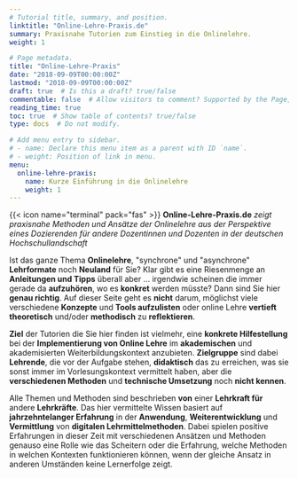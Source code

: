 ```yaml
---
# Tutorial title, summary, and position.
linktitle: "Online-Lehre-Praxis.de"
summary: Praxisnahe Tutorien zum Einstieg in die Onlinelehre.
weight: 1

# Page metadata.
title: "Online-Lehre-Praxis"
date: "2018-09-09T00:00:00Z"
lastmod: "2018-09-09T00:00:00Z"
draft: true  # Is this a draft? true/false
commentable: false  # Allow visitors to comment? Supported by the Page, Post, and Docs content types
reading_time: true
toc: true  # Show table of contents? true/false
type: docs  # Do not modify.

# Add menu entry to sidebar.
# - name: Declare this menu item as a parent with ID `name`.
# - weight: Position of link in menu.
menu:
  online-lehre-praxis:
    name: Kurze Einführung in die Onlinelehre
    weight: 1
---
```

{{< icon name="terminal" pack="fas" >}} **Online-Lehre-Praxis.de** _zeigt praxisnahe Methoden und Ansätze der Onlinelehre aus der Perspektive eines Dozierenden für andere Dozentinnen und Dozenten in der deutschen Hochschullandschaft_

Ist das ganze Thema **Onlinelehre**, "synchrone" und "asynchrone" **Lehrformate** noch **Neuland** für Sie? Klar gibt es eine Riesenmenge an **Anleitungen und Tipps** überall aber ... irgendwie scheinen die immer gerade da **aufzuhören**, wo es **konkret** werden müsste? Dann sind Sie hier **genau richtig**. Auf dieser Seite geht es **nicht** darum, möglichst viele verschiedene **Konzepte** und **Tools aufzulisten** oder online Lehre **vertieft theoretisch** und/oder **methodisch** zu **reflektieren**.

**Ziel** der Tutorien die Sie hier finden ist vielmehr, eine **konkrete Hilfestellung** bei der **Implementierung von Online Lehre** im **akademischen** und akademisierten Weiterbildungskontext anzubieten. **Zielgruppe** sind dabei **Lehrende**, die vor der Aufgabe stehen, **didaktisch** das zu erreichen, was sie sonst immer im Vorlesungskontext vermittelt haben, aber die **verschiedenen Methoden** und **technische Umsetzung** noch **nicht kennen**.

Alle Themen und Methoden sind beschrieben **von** einer **Lehrkraft für** andere **Lehrkräfte**. Das hier vermittelte Wissen basiert auf **jahrzehntelanger Erfahrung** in der **Anwendung**, **Weiterentwicklung** und **Vermittlung** von **digitalen Lehrmittelmethoden**. Dabei spielen positive Erfahrungen in dieser Zeit mit verschiedenen Ansätzen und Methoden genauso eine Rolle wie das Scheitern oder die Erfahrung, welche Methoden in welchen Kontexten funktionieren können, wenn der gleiche Ansatz in anderen Umständen keine Lernerfolge zeigt.
